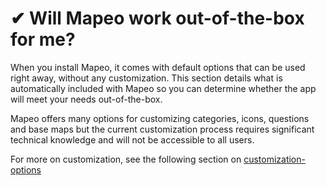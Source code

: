 # ✔ Will Mapeo work out-of-the-box for me?

When you install Mapeo, it comes with default options that can be used right away, without any customization. This section details what is automatically included with Mapeo so you can determine whether the app will meet your needs out-of-the-box.

Mapeo offers many options for customizing categories, icons, questions and base maps but the current customization process requires significant technical knowledge and will not be accessible to all users.

For more on customization, see the following section on [customization-options](../customization-options/ "mention")
